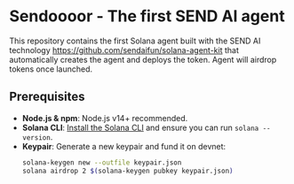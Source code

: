 # Sendoooor - The first SEND AI agent

This repository contains the first Solana agent built with the SEND AI technology https://github.com/sendaifun/solana-agent-kit that automatically creates the agent and deploys the token. Agent will airdrop tokens once launched.

## Prerequisites

- **Node.js & npm**: Node.js v14+ recommended.
- **Solana CLI**: [Install the Solana CLI](https://docs.solana.com/cli/install-solana-cli) and ensure you can run `solana --version`.
- **Keypair**: Generate a new keypair and fund it on devnet:
  ```bash
  solana-keygen new --outfile keypair.json
  solana airdrop 2 $(solana-keygen pubkey keypair.json)
